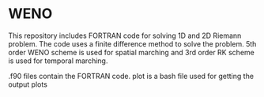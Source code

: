 # WENO
This repository includes FORTRAN code for solving 1D and 2D Riemann problem.
The code uses a finite difference method to solve the problem.
5th order WENO scheme is used for spatial marching and 3rd order RK scheme is used for temporal marching.

.f90 files contain the FORTRAN code. plot is a bash file used for getting the output plots 
